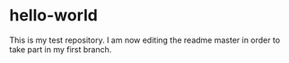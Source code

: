 # hello-world
This is my test repository. 
I am now editing the readme master in order to take part in my first branch.
